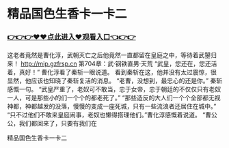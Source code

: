 # 精品国色生香卡一卡二

### <a href="https://github.com/baofx/laka/issues/1">👉👉👉♥♥点此进入♥观看入口👈👉👉</a>
这老者竟然是曹化淳，武朝灭亡之后他竟然一直都留在皇庭之中，等待着武曌归来！
http://mip.gzfrsp.cn
第704章：武·钢铁直男·天荒
    “武皇，您还在，您还活着，真好！”
    曹化淳看了秦斩一眼说道。
    看到秦斩在这，他并没有太过震惊，很显然，他应该也知晓了秦斩复活的消息。
    “老曹，没想到，最忠心的还是你。”
    秦斩感慨一句。
    “武皇严重了，老奴可不敢当，忠于女帝，忠于朝廷的不仅仅只有老奴一人，可是那些小的们一个个的都老死了。”
    “那些造反的大人们一个个全部都无视神都，神都越发的没落，慢慢的变成一座死城，只有一些流浪者还居住在城中。”
    “只不过他们不敢来皇庭闹事，老奴也懒得搭理他们。”曹化淳感慨着说道。
    “曹公公，我们都回来了，只要有我们在

精品国色生香卡一卡二
